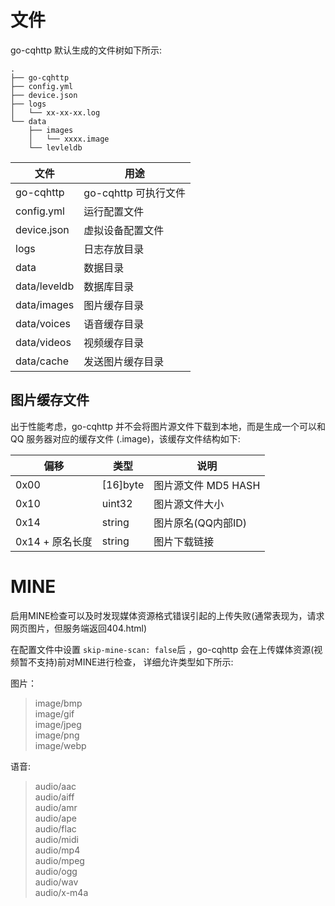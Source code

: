 # 文件

go-cqhttp 默认生成的文件树如下所示:

```
.
├── go-cqhttp
├── config.yml
├── device.json
├── logs
│   └── xx-xx-xx.log
└── data
    ├── images
    │   └── xxxx.image
    └── levleldb
```

| 文件         | 用途                 |
| ------------ | -------------------- |
| go-cqhttp    | go-cqhttp 可执行文件 |
| config.yml | 运行配置文件         |
| device.json  | 虚拟设备配置文件     |
| logs         | 日志存放目录         |
| data         | 数据目录             |
| data/leveldb | 数据库目录           |
| data/images  | 图片缓存目录         |
| data/voices  | 语音缓存目录         |
| data/videos  | 视频缓存目录         |
| data/cache   | 发送图片缓存目录     |

## 图片缓存文件

出于性能考虑，go-cqhttp 并不会将图片源文件下载到本地，而是生成一个可以和 QQ 服务器对应的缓存文件 (.image)，该缓存文件结构如下:

| 偏移            | 类型     | 说明                 |
| --------------- | -------- | -------------------- |
| 0x00            | [16]byte | 图片源文件 MD5 HASH  |
| 0x10            | uint32   | 图片源文件大小       |
| 0x14            | string   | 图片原名(QQ内部ID) |
| 0x14 + 原名长度 | string   | 图片下载链接         |

# MINE

启用MINE检查可以及时发现媒体资源格式错误引起的上传失败(通常表现为，请求网页图片，但服务端返回404.html)

在配置文件中设置 `skip-mine-scan: false`后 ，go-cqhttp 会在上传媒体资源(视频暂不支持)前对MINE进行检查，
详细允许类型如下所示:

图片：
> image/bmp  
> image/gif  
> image/jpeg  
> image/png  
> image/webp  

语音:
> audio/aac  
> audio/aiff  
> audio/amr  
> audio/ape  
> audio/flac  
> audio/midi  
> audio/mp4  
> audio/mpeg  
> audio/ogg  
> audio/wav  
> audio/x-m4a  

